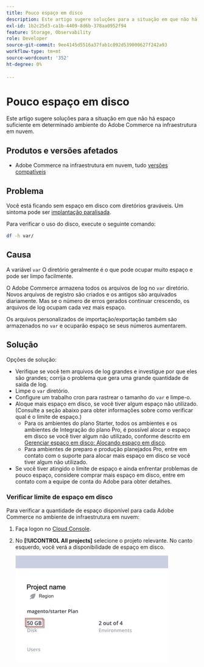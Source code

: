 ```yaml
---
title: Pouco espaço em disco
description: Este artigo sugere soluções para a situação em que não há espaço suficiente em determinado ambiente do Adobe Commerce na infraestrutura em nuvem.
exl-id: 1b2c25d3-ca1b-4409-8d6b-378aa0952f94
feature: Storage, Observability
role: Developer
source-git-commit: 9ee4145d5516a37fab1c092d539000627f242a93
workflow-type: tm+mt
source-wordcount: '352'
ht-degree: 0%

---
```


# Pouco espaço em disco

Este artigo sugere soluções para a situação em que não há espaço suficiente em determinado ambiente do Adobe Commerce na infraestrutura em nuvem.

## Produtos e versões afetados

* Adobe Commerce na infraestrutura em nuvem, tudo [versões compatíveis](https://magento.com/sites/default/files/magento-software-lifecycle-policy.pdf)

## Problema

Você está ficando sem espaço em disco com diretórios graváveis. Um sintoma pode ser [implantação paralisada](/help/troubleshooting/deployment/deployment-stuck-with-unable-to-upload-the-application-to-the-remote-cluster-error.md).

Para verificar o uso do disco, execute o seguinte comando:

```bash
df -h var/
```

## Causa

A variável `var` O diretório geralmente é o que pode ocupar muito espaço e pode ser limpo facilmente.

O Adobe Commerce armazena todos os arquivos de log no `var` diretório. Novos arquivos de registro são criados e os antigos são arquivados diariamente. Mas se o número de erros gerados continuar crescendo, os arquivos de log ocupam cada vez mais espaço.

Os arquivos personalizados de importação/exportação também são armazenados no `var` e ocuparão espaço se seus números aumentarem.

## Solução

Opções de solução:

* Verifique se você tem arquivos de log grandes e investigue por que eles são grandes; corrija o problema que gera uma grande quantidade de saída de log.
* Limpe o `var` diretório.
* Configure um trabalho cron para rastrear o tamanho do `var` e limpe-o.
* Aloque mais espaço em disco, se você tiver algum espaço não utilizado. (Consulte a seção abaixo para obter informações sobre como verificar qual é o limite de espaço.)
   * Para os ambientes do plano Starter, todos os ambientes e os ambientes de Integração do plano Pro, é possível alocar o espaço em disco se você tiver algum não utilizado, conforme descrito em [Gerenciar espaço em disco: Alocando espaço em disco](https://devdocs.magento.com/guides/v2.3/cloud/project/manage-disk-space.html#application-disk-space).
   * Para ambientes de preparo e produção planejados Pro, entre em contato com o suporte para alocar mais espaço em disco se você tiver algum não utilizado.
* Se você tiver atingido o limite de espaço e ainda enfrentar problemas de pouco espaço, considere comprar mais espaço em disco, entre em contato com a equipe de conta do Adobe para obter detalhes.

### Verificar limite de espaço em disco

Para verificar a quantidade de espaço disponível para cada Adobe Commerce no ambiente de infraestrutura em nuvem:

1. Faça logon no [Cloud Console](https://console.adobecommerce.com).
1. No **[!UICONTROL All projects]** selecione o projeto relevante. No canto esquerdo, você verá a disponibilidade de espaço em disco.

   ![project_space.png](/help/troubleshooting/miscellaneous/assets/project_space.png)
